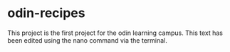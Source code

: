# odin-recipes

This project is the first project for the odin learning campus. This text has been edited using the nano command via the terminal.
